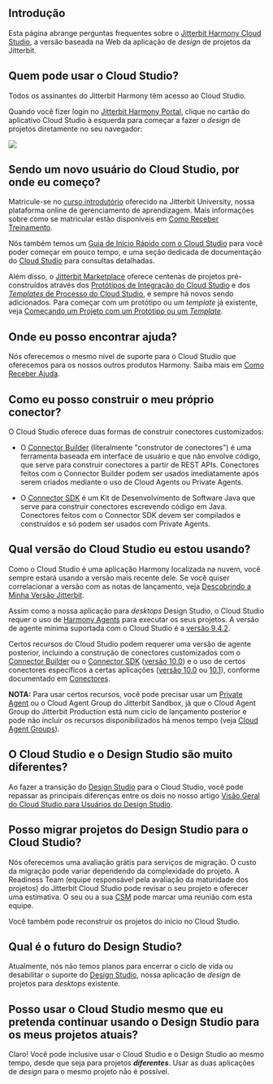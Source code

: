[//]: # (Perguntas Frequentes sobre o Cloud Studio)
[//]: # (This is a translation of Version 9, published on September 27, 2021.)

## Introdução

Esta página abrange perguntas frequentes sobre o [Jitterbit Harmony Cloud
Studio](https://success.jitterbit.com/display/CS/Cloud+Studio?showLanguage=pt_BR), a versão baseada na Web da aplicação de *design* de projetos
da Jitterbit.


## Quem pode usar o Cloud Studio?

Todos os assinantes do Jitterbit Harmony têm acesso ao Cloud Studio.

Quando você fizer login no [Jitterbit Harmony Portal](https://success.jitterbit.com/display/DOC/Jitterbit+Harmony+Portal?showLanguage=pt_BR),
clique no cartão do aplicativo Cloud Studio à esquerda para começar a fazer o *design* de projetos diretamente no
seu navegador:

<span class="confluence-embedded-file-wrapper"><img
src="https://docs-source.jitterbit.com/hp/landing/cards_cloud-studio_with-header.png"
class="confluence-embedded-image confluence-external-resource"
data-image-src="https://docs-source.jitterbit.com/hp/landing/cards_cloud-studio_with-header.png" /></span>


## Sendo um novo usuário do Cloud Studio, por onde eu começo?

Matricule-se no [curso introdutório](https://success.jitterbit.com/display/DOC/Getting+Training?showLanguage=pt_BR#GettingTraining-cloud-studio)
oferecido na Jitterbit University, nossa plataforma online de gerenciamento de aprendizagem. Mais informações sobre
como se matricular estão disponíveis em [Como Receber
Treinamento](https://success.jitterbit.com/display/DOC/Getting+Training?showLanguage=pt_BR).

Nós também temos um [Guia de Início Rápido com o Cloud
Studio](https://success.jitterbit.com/display/CS/Cloud+Studio+Quick+Start+Guide?showLanguage=pt_BR) para você poder começar em pouco tempo, e uma
seção dedicada de documentação do [Cloud Studio](https://success.jitterbit.com/display/CS/Cloud+Studio?showLanguage=pt_BR) para consultas
detalhadas.

Além disso, o [Jitterbit Marketplace](https://success.jitterbit.com/display/DOC/Marketplace?showLanguage=pt_BR) oferece centenas de projetos
pré-construídos através dos [Protótipos de Integração do Cloud
Studio](https://success.jitterbit.com/display/CS/Cloud+Studio+Integration+Recipes?showLanguage=pt_BR) e dos [*Templates* de Processo do Cloud
Studio](https://success.jitterbit.com/display/CS/Cloud+Studio+Process+Templates?showLanguage=pt_BR), e sempre há novos sendo adicionados. Para
começar com um protótipo ou um *template* já existente, veja [Começando um Projeto com um Protótipo ou um
*Template*](https://success.jitterbit.com/display/DOC/Starting+a+Recipe+or+Template+Project?showLanguage=pt_BR).


## Onde eu posso encontrar ajuda?

Nós oferecemos o mesmo nível de suporte para o Cloud Studio que oferecemos para os nossos outros produtos Harmony.
Saiba mais em [Como Receber Ajuda](https://success.jitterbit.com/display/DOC/Getting+Support?showLanguage=pt_BR).


## Como eu posso construir o meu próprio conector?

O Cloud Studio oferece duas formas de construir conectores customizados:

-   O [Connector Builder](https://success.jitterbit.com/display/CS/Connector+Builder?showLanguage=pt_BR) (literalmente "construtor de
    conectores") é uma ferramenta baseada em interface de usuário e que não envolve código, que serve para construir
    conectores a partir de REST APIs. Conectores feitos com o Connector Builder podem ser usados imediatamente após
    serem criados mediante o uso de Cloud Agents ou Private Agents.

-   O [Connector SDK](https://developer.jitterbit.com/pt/connector-sdk/) é um Kit de Desenvolvimento de Software
    Java que serve para construir conectores escrevendo código em Java. Conectores feitos com o Connector SDK devem
    ser compilados e construídos e só podem ser usados com Private Agents.


## Qual versão do Cloud Studio eu estou usando?

Como o Cloud Studio é uma aplicação Harmony localizada na nuvem, você sempre estará usando a versão mais recente
dele. Se você quiser correlacionar a versão com as notas de lançamento, veja [Descobrindo a Minha Versão
Jitterbit](https://success.jitterbit.com/display/DOC/Finding+My+Jitterbit+Version?showLanguage=pt_BR).

Assim como a nossa aplicação para *desktops* Design Studio, o Cloud Studio requer o uso de [Harmony
Agents](https://success.jitterbit.com/display/DOC/Agent?showLanguage=pt_BR) para executar os seus projetos. A versão de agente mínima suportada
com o Cloud Studio é a [versão 9.4.2](https://success.jitterbit.com/display/DOC/9.4?showLanguage=pt_BR).

Certos recursos do Cloud Studio podem requerer uma versão de agente posterior, incluindo a construção de conectores
customizados com o [Connector Builder](https://success.jitterbit.com/display/CS/Connector+Builder?showLanguage=pt_BR) ou o [Connector
SDK](https://developer.jitterbit.com/pt/connector-sdk/) ([versão 10.0](https://success.jitterbit.com/display/DOC/10.0?showLanguage=pt_BR)) e o
uso de certos conectores específicos a certas aplicações ([versão 10.0](https://success.jitterbit.com/display/DOC/10.0?showLanguage=pt_BR) ou
[10.1](https://success.jitterbit.com/display/DOC/10.1?showLanguage=pt_BR)), conforme documentado em
[Conectores](https://success.jitterbit.com/display/CS/Connectors?showLanguage=pt_BR).

<div class="confluence-information-macro confluence-information-macro-information conf-macro output-block" data-hasbody="true" data-macro-name="info">

<span class="aui-icon aui-icon-small aui-iconfont-info confluence-information-macro-icon"> </span>

<div class="confluence-information-macro-body">

<strong>NOTA:</strong> Para usar certos recursos, você pode precisar usar um <a
href="https://success.jitterbit.com/display/DOC/Private+Agents?showLanguage=pt_BR">Private Agent</a> ou o Cloud Agent Group do Jitterbit
Sandbox, já que o Cloud Agent Group do Jitterbit Production está num ciclo de lançamento posterior e pode não
incluir os recursos disponibilizados há menos tempo (veja <a
href="https://success.jitterbit.com/display/DOC/Cloud+Agent+Groups?showLanguage=pt_BR">Cloud Agent Groups</a>).

</div>

</div>


## O Cloud Studio e o Design Studio são muito diferentes?

Ao fazer a transição do [Design Studio](https://success.jitterbit.com/display/DOC/Design+Studio?showLanguage=pt_BR) para o Cloud Studio, você
pode repassar as principais diferenças entre os dois no nosso artigo [Visão Geral do Cloud Studio para Usuários do
Design Studio](https://success.jitterbit.com/display/CS/Cloud+Studio+Overview+for+Design+Studio+Users?showLanguage=pt_BR).


## Posso migrar projetos do Design Studio para o Cloud Studio?

Nós oferecemos uma avaliação grátis para serviços de migração. O custo da migração pode variar dependendo da
complexidade do projeto. A Readiness Team (equipe responsável pela avaliação da maturidade dos projetos) do
Jitterbit Cloud Studio pode revisar o seu projeto e oferecer uma estimativa. O seu ou a sua
[CSM](mailto:success@jitterbit.com) pode marcar uma reunião com esta equipe.

Você também pode reconstruir os projetos do início no Cloud Studio.


## Qual é o futuro do Design Studio?

Atualmente, nós não temos planos para encerrar o ciclo de vida ou desabilitar o suporte do [Design
Studio](https://success.jitterbit.com/display/DOC/Design+Studio?showLanguage=pt_BR), nossa aplicação de *design* de projetos para *desktops*
existente.


## Posso usar o Cloud Studio mesmo que eu pretenda continuar usando o Design Studio para os meus projetos atuais?

Claro! Você pode inclusive usar o Cloud Studio e o Design Studio ao mesmo tempo, desde que seja para projetos
***diferentes***. Usar as duas aplicações de *design* para o mesmo projeto não é possível.
